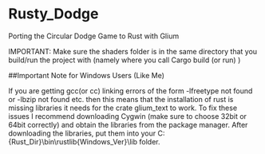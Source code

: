 # Rusty_Dodge
Porting the Circular Dodge Game to Rust with Glium

IMPORTANT: Make sure the shaders folder is in the same directory that you build/run the project with (namely where you call Cargo build (or run) )

##Important Note for Windows Users (Like Me)

If you are getting gcc(or cc) linking errors of the form -lfreetype not found or -lbzip not found etc. then this means that the installation of rust is missing libraries it needs for the crate glium_text to work. To fix these issues I recommend downloading Cygwin (make sure to choose 32bit or 64bit correctly) and obtain the libraries from the package manager. After downloading the libraries, put them into your C:\{Rust_Dir}\bin\rustlib\{Windows_Ver}\lib folder.
